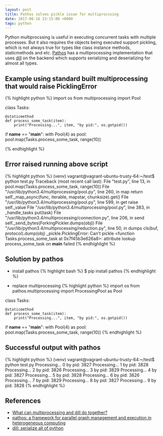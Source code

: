 ```yaml
---
layout: post
title: Pathos solves pickle issue for multiprocssing
date: 2017-06-16 23:15:00 +0800
tags: python
---
```


Python multiprocssing is useful in executing concurrent tasks with multiple processes. But it also requires the objects being executed support pickling, which is not always true for types like class instance methods, staticmethods and etc. [Pathos](https://github.com/uqfoundation/pathos) has a multiprocessing implementation that uses [dill](https://github.com/uqfoundation/dill) on the backend which supports serializing and deserializing for almost all types.

## Example using standard built multiprocessing that would raise PicklingError
{% highlight python %}
import os
from multiprocessing import Pool


class Tasks:

    @staticmethod
    def process_some_task(item):
        print("Processing...", item, "by pid:", os.getpid())

if __name__ == "__main__":
    with Pool(4) as pool:
        pool.map(Tasks.process_some_task, range(10))

{% endhighlight %}

## Error raised running above script
{% highlight python %}
(venv) vagrant@vagrant-ubuntu-trusty-64:~/test$ python test.py
Traceback (most recent call last):
  File "test.py", line 13, in <module>
    pool.map(Tasks.process_some_task, range(10))
  File "/usr/lib/python3.4/multiprocessing/pool.py", line 260, in map
    return self._map_async(func, iterable, mapstar, chunksize).get()
  File "/usr/lib/python3.4/multiprocessing/pool.py", line 599, in get
    raise self._value
  File "/usr/lib/python3.4/multiprocessing/pool.py", line 383, in _handle_tasks
    put(task)
  File "/usr/lib/python3.4/multiprocessing/connection.py", line 206, in send
    self._send_bytes(ForkingPickler.dumps(obj))
  File "/usr/lib/python3.4/multiprocessing/reduction.py", line 50, in dumps
    cls(buf, protocol).dump(obj)
_pickle.PicklingError: Can't pickle <function Tasks.process_some_task at 0x7f45b3e626a8>: attribute lookup process_some_task on __main__ failed
{% endhighlight %}

## Solution by pathos
- install pathos
{% highlight bash %}
$ pip install pathos
{% endhighlight %}

- replace multiprocessing
{% highlight python %}
import os
from pathos.multiprocessing import ProcessingPool as Pool


class Tasks:

    @staticmethod
    def process_some_task(item):
        print("Processing...", item, "by pid:", os.getpid())

if __name__ == "__main__":
    with Pool(4) as pool:
        pool.map(Tasks.process_some_task, range(10))
{% endhighlight %}

## Successful output with pathos
{% highlight python %}
(venv) vagrant@vagrant-ubuntu-trusty-64:~/test$ python test.py
Processing... 0 by pid: 3827
Processing... 1 by pid: 3828
Processing... 2 by pid: 3826
Processing... 3 by pid: 3829
Processing... 4 by pid: 3827
Processing... 5 by pid: 3828
Processing... 6 by pid: 3826
Processing... 7 by pid: 3829
Processing... 8 by pid: 3827
Processing... 9 by pid: 3828
{% endhighlight %}

## References
- [What can multiprocessing and dill do together?](https://stackoverflow.com/questions/19984152/what-can-multiprocessing-and-dill-do-together)
- [pathos: a framework for parallel graph management and execution in heterogeneous computing](http://trac.mystic.cacr.caltech.edu/project/pathos/wiki.html)
- [dill: serialize all of python](http://trac.mystic.cacr.caltech.edu/project/pathos/wiki/dill.html)
